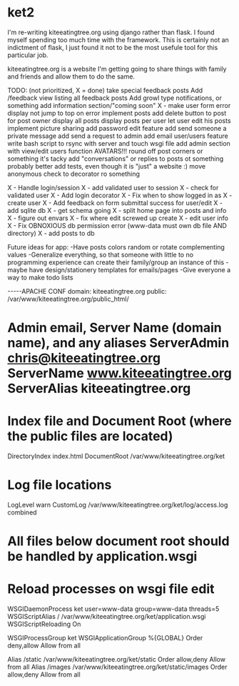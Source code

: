 # ket2
I'm re-writing kiteeatingtree.org using django rather than flask. I found myself spending too much time with the framework. This is certainly not an indictment of flask, I just found it not to be the most usefule tool for this particular job.

kiteeatingtree.org is a website I'm getting going to share things with family and friends and allow them to do the same.

TODO: (not prioritized, X = done) 
take special feedback posts 
Add /feedback view listing all feedback posts 
Add growl type notifications, or something 
add information section/"coming soon" 
X - make user form error display not jump to top on error 
implement posts
add delete button to post for post owner 
display all posts
display posts per user 
let user edit his posts 
implement picture sharing 
add password edit feature 
add send someone a private message 
add send a request to admin 
add email user/users feature 
write bash script to rsync with server and touch wsgi file
add admin section with view/edit users function 
AVATARS!!! 
round off post corners or something it's tacky 
add "conversations" or replies to posts ot something
probably better add tests, even though it is "just" a website :)
move anonymous check to decorator ro something

X - Handle login/session
X - add validated user to session
X - check for validated user
X - Add login decorator
X - Fix when to show logged in as
X - create user
X - Add feedback on form submittal success for user/edit
X - add sqlite db
X - get schema going
X - split home page into posts and info
X - figure out envars
X - fix where edit screwed up create
X - edit user info
X - Fix OBNOXIOUS db permission error (www-data must own
    db file AND directory)
X - add posts to db

Future ideas for app:
-Have posts colors random or rotate complementing values 
-Generalize everything, so that someone with little to no programming experience can create their family/group an instance of this 
-maybe have design/stationery templates for emails/pages 
-Give everyone a way to make todo lists

-----APACHE CONF
domain: kiteeatingtree.org
public: /var/www/kiteeatingtree.org/public_html/

# Admin email, Server Name (domain name), and any aliases ServerAdmin chris@kiteeatingtree.org ServerName www.kiteeatingtree.org ServerAlias kiteeatingtree.org

# Index file and Document Root (where the public files are located) 
DirectoryIndex index.html DocumentRoot /var/www/kiteeatingtree.org/ket
# Log file locations
LogLevel warn CustomLog /var/www/kiteeatingtree.org/ket/log/access.log combined

# All files below document root should be handled by application.wsgi
# Reload processes on wsgi file edit
WSGIDaemonProcess ket user=www-data group=www-data threads=5 WSGIScriptAlias / /var/www/kiteeatingtree.org/ket/application.wsgi WSGIScriptReloading On

WSGIProcessGroup ket WSGIApplicationGroup %{GLOBAL} 
Order deny,allow Allow from all

Alias /static /var/www/kiteeatingtree.org/ket/static Order allow,deny Allow from all Alias /images /var/www/kiteeatingtree.org/ket/static/images Order allow,deny Allow from all

